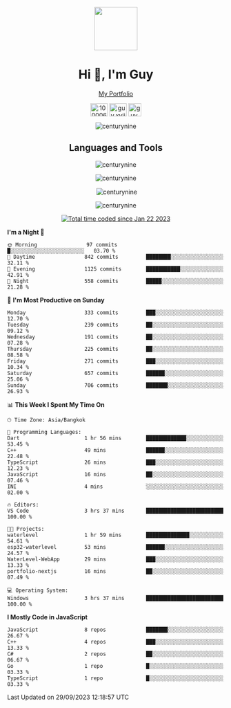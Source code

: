 
<p align="center"><a href="https://portfolio-nextjs-puce-omega.vercel.app/" traget="_blank"> <img src="https://user-images.githubusercontent.com/109062980/213915698-3e79c409-24f8-4471-a5f8-e7a842ad3a0a.gif" width="100" /> </a></p>
 
<h1 align="center">Hi 👋, I'm Guy</h1>
<p align="center"><a href="https://portfolio-nextjs-puce-omega.vercel.app/" traget="_blank"> My Portfolio </a></p>

<p align="center">
<a href="https://fb.com/100006608053988" target="blank"><img align="center" src="https://raw.githubusercontent.com/rahuldkjain/github-profile-readme-generator/master/src/images/icons/Social/facebook.svg" alt="100006608053988" height="30" width="40" /></a>
<a href="https://instagram.com/guy.xvii" target="blank"><img align="center" src="https://raw.githubusercontent.com/rahuldkjain/github-profile-readme-generator/master/src/images/icons/Social/instagram.svg" alt="guy.xvii" height="30" width="40" /></a>
<a href="mailto:lowlifeix@gmail.com" target="blank"><img align="center" src="https://user-images.githubusercontent.com/109062980/226533395-e26b601f-4b8f-456f-affd-55dc944b4149.png" alt="guy.xvii" height="30" width="30" /></a>
 
</p>

<p align="center"> <img src="https://komarev.com/ghpvc/?username=centurynine&label=Profile%20views&color=0e75b6&style=for-the-badge" alt="centurynine" /> </p>

<h2 align="center">Languages and Tools</h3>

<!-- https://skillicons.dev/ -->
<p align="center">
<img src="https://skillicons.dev/icons?i=react,nodejs,tailwind,mongodb,html,css,js,bootstrap,jquery,cloudflare,php,java,cpp,py,dart,flutter,firebase,androidstudio,git,github,linux,mysql,postman,nginx,express" alt="centurynine" /> 
</p>
 
<p align="center"><img align="center" src="https://github-readme-stats-sigma-five.vercel.app/api/top-langs?username=centurynine&show_icons=true&locale=en&layout=compact&theme=" alt="centurynine" /></p>

<p align="center">&nbsp;<img align="center" src="https://github-readme-stats-sigma-five.vercel.app/api?username=centurynine&show_icons=true&locale=en&theme=" alt="centurynine" /></p>

<p align="center"><img align="center" src="https://github-readme-streak-stats.herokuapp.com/?user=centurynine&theme=" alt="centurynine" /></p>
<p align="center">
<a href="https://wakatime.com/@9ded98d1-6308-4a11-a75a-63f31fdc4e7a"><img src="https://wakatime.com/badge/user/9ded98d1-6308-4a11-a75a-63f31fdc4e7a.svg" alt="Total time coded since Jan 22 2023" /></a>
  
<!--START_SECTION:waka-->
**I'm a Night 🦉** 

```text
🌞 Morning                97 commits          █░░░░░░░░░░░░░░░░░░░░░░░░   03.70 % 
🌆 Daytime                842 commits         ████████░░░░░░░░░░░░░░░░░   32.11 % 
🌃 Evening                1125 commits        ███████████░░░░░░░░░░░░░░   42.91 % 
🌙 Night                  558 commits         █████░░░░░░░░░░░░░░░░░░░░   21.28 % 
```
📅 **I'm Most Productive on Sunday** 

```text
Monday                   333 commits         ███░░░░░░░░░░░░░░░░░░░░░░   12.70 % 
Tuesday                  239 commits         ██░░░░░░░░░░░░░░░░░░░░░░░   09.12 % 
Wednesday                191 commits         ██░░░░░░░░░░░░░░░░░░░░░░░   07.28 % 
Thursday                 225 commits         ██░░░░░░░░░░░░░░░░░░░░░░░   08.58 % 
Friday                   271 commits         ███░░░░░░░░░░░░░░░░░░░░░░   10.34 % 
Saturday                 657 commits         ██████░░░░░░░░░░░░░░░░░░░   25.06 % 
Sunday                   706 commits         ███████░░░░░░░░░░░░░░░░░░   26.93 % 
```


📊 **This Week I Spent My Time On** 

```text
🕑︎ Time Zone: Asia/Bangkok

💬 Programming Languages: 
Dart                     1 hr 56 mins        █████████████░░░░░░░░░░░░   53.45 % 
C++                      49 mins             ██████░░░░░░░░░░░░░░░░░░░   22.48 % 
TypeScript               26 mins             ███░░░░░░░░░░░░░░░░░░░░░░   12.23 % 
JavaScript               16 mins             ██░░░░░░░░░░░░░░░░░░░░░░░   07.46 % 
INI                      4 mins              ░░░░░░░░░░░░░░░░░░░░░░░░░   02.00 % 

🔥 Editors: 
VS Code                  3 hrs 37 mins       █████████████████████████   100.00 % 

🐱‍💻 Projects: 
waterlevel               1 hr 59 mins        ██████████████░░░░░░░░░░░   54.61 % 
esp32-waterlevel         53 mins             ██████░░░░░░░░░░░░░░░░░░░   24.57 % 
WaterLevel-WebApp        29 mins             ███░░░░░░░░░░░░░░░░░░░░░░   13.33 % 
portfolio-nextjs         16 mins             ██░░░░░░░░░░░░░░░░░░░░░░░   07.49 % 

💻 Operating System: 
Windows                  3 hrs 37 mins       █████████████████████████   100.00 % 
```

**I Mostly Code in JavaScript** 

```text
JavaScript               8 repos             ███████░░░░░░░░░░░░░░░░░░   26.67 % 
C++                      4 repos             ███░░░░░░░░░░░░░░░░░░░░░░   13.33 % 
C#                       2 repos             ██░░░░░░░░░░░░░░░░░░░░░░░   06.67 % 
Go                       1 repo              █░░░░░░░░░░░░░░░░░░░░░░░░   03.33 % 
TypeScript               1 repo              █░░░░░░░░░░░░░░░░░░░░░░░░   03.33 % 
```




 Last Updated on 29/09/2023 12:18:57 UTC
<!--END_SECTION:waka-->
  
</p>

